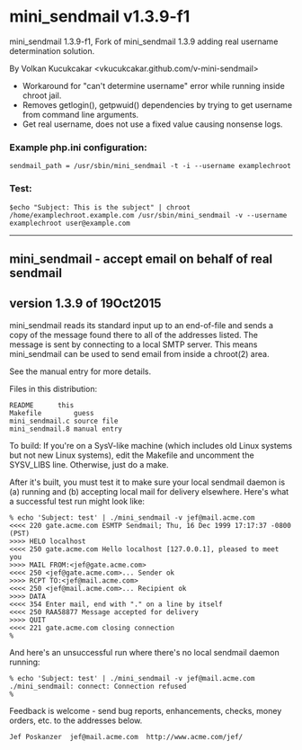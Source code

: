 # mini_sendmail v1.3.9-f1

mini_sendmail 1.3.9-f1, Fork of mini_sendmail 1.3.9 adding real username determination solution.

By Volkan Kucukcakar <vkucukcakar.github.com/v-mini-sendmail>

- Workaround for "can't determine username" error while running inside chroot jail.
- Removes getlogin(), getpwuid() dependencies by trying to get username from command line arguments.
- Get real username, does not use a fixed value causing nonsense logs.

### Example php.ini configuration: 
	sendmail_path = /usr/sbin/mini_sendmail -t -i --username examplechroot

### Test:
	$echo "Subject: This is the subject" | chroot /home/examplechroot.example.com /usr/sbin/mini_sendmail -v --username examplechroot user@example.com


	
								
***



## mini_sendmail - accept email on behalf of real sendmail
## version 1.3.9 of 19Oct2015

mini_sendmail reads its standard input up to an end-of-file and
sends a copy of the message found there to all of the addresses
listed.  The message is sent by connecting to a local SMTP server.
This means mini_sendmail can be used to send email from inside a
chroot(2) area.

See the manual entry for more details.

Files in this distribution:

    README		this
    Makefile		guess
    mini_sendmail.c	source file
    mini_sendmail.8	manual entry

To build: If you're on a SysV-like machine (which includes old Linux systems
but not new Linux systems), edit the Makefile and uncomment the SYSV_LIBS
line.  Otherwise, just do a make.

After it's built, you must test it to make sure your local sendmail
daemon is (a) running and (b) accepting local mail for delivery
elsewhere.  Here's what a successful test run might look like:

    % echo 'Subject: test' | ./mini_sendmail -v jef@mail.acme.com
    <<<< 220 gate.acme.com ESMTP Sendmail; Thu, 16 Dec 1999 17:17:37 -0800 (PST)
    >>>> HELO localhost
    <<<< 250 gate.acme.com Hello localhost [127.0.0.1], pleased to meet you
    >>>> MAIL FROM:<jef@gate.acme.com>
    <<<< 250 <jef@gate.acme.com>... Sender ok
    >>>> RCPT TO:<jef@mail.acme.com>
    <<<< 250 <jef@mail.acme.com>... Recipient ok
    >>>> DATA
    <<<< 354 Enter mail, end with "." on a line by itself
    <<<< 250 RAA58877 Message accepted for delivery
    >>>> QUIT
    <<<< 221 gate.acme.com closing connection
    % 

And here's an unsuccessful run where there's no local sendmail
daemon running:

    % echo 'Subject: test' | ./mini_sendmail -v jef@mail.acme.com
    ./mini_sendmail: connect: Connection refused
    % 


Feedback is welcome - send bug reports, enhancements, checks, money
orders, etc. to the addresses below.

    Jef Poskanzer  jef@mail.acme.com  http://www.acme.com/jef/
